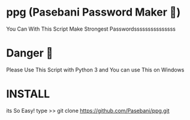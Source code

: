 # ppg (Pasebani Password Maker :shit:)
You Can With This Script Make Strongest Passwordsssssssssssssss
# Danger :shit:
Please Use This Script with Python 3 
and You can use This on Windows
# INSTALL
its So Easy!
type >> git clone https://github.com/Pasebani/ppg.git
